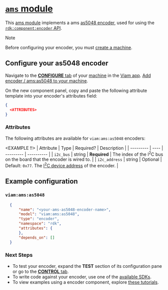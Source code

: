 # [`ams` module](https://github.com/viam-modules/ams)

This [ams module](https://app.viam.com/module/viam/ams) implements a ams [as5048 encoder](<LINK TO HARDWARE>), used for <DESCRIPTION> using the [`rdk:component:encoder` API](https://docs.viam.com/appendix/apis/components/encoder/).

> [!NOTE]
> Before configuring your encoder, you must [create a machine](https://docs.viam.com/cloud/machines/#add-a-new-machine).

## Configure your as5048 encoder

Navigate to the [**CONFIGURE** tab](https://docs.viam.com/configure/) of your [machine](https://docs.viam.com/fleet/machines/) in the [Viam app](https://app.viam.com/).
[Add encoder / ams:as5048 to your machine](https://docs.viam.com/configure/#components).

On the new component panel, copy and paste the following attribute template into your encoder's attributes field:

```json
{
  <ATTRIBUTES>
}
```

### Attributes

The following attributes are available for `viam:ams:as5048` encoders:

<EXAMPLE !!>
| Attribute | Type | Required? | Description |
| --------- | ---- | --------- | ----------  |
| `i2c_bus` | string | **Required** | The index of the I<sup>2</sup>C bus on the board that the encoder is wired to. |
| `i2c_address` | string | Optional | Default: `0x77`. The [I<sup>2</sup>C device address](https://learn.adafruit.com/i2c-addresses/overview) of the encoder. |

## Example configuration

### `viam:ams:as5048`
```json
  {
      "name": "<your-ams-as5048-encoder-name>",
      "model": "viam:ams:as5048",
      "type": "encoder",
      "namespace": "rdk",
      "attributes": {
      },
      "depends_on": []
  }
```

### Next Steps
- To test your encoder, expand the **TEST** section of its configuration pane or go to the [**CONTROL** tab](https://docs.viam.com/fleet/control/).
- To write code against your encoder, use one of the [available SDKs](https://docs.viam.com/sdks/).
- To view examples using a encoder component, explore [these tutorials](https://docs.viam.com/tutorials/).